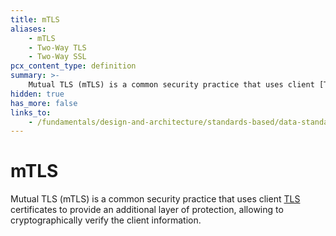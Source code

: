 ```yaml
---
title: mTLS
aliases:
    - mTLS
    - Two-Way TLS
    - Two-Way SSL
pcx_content_type: definition
summary: >-
    Mutual TLS (mTLS) is a common security practice that uses client [TLS](/fundamentals/design-and-architecture/standards-based/data-standards/tls) certificates to provide an additional layer of protection, allowing to cryptographically verify the client information.
hidden: true
has_more: false
links_to:
    - /fundamentals/design-and-architecture/standards-based/data-standards/tls
---
```


<!-- This document is an original CloudFlare Document from which the cloudflare links are removed. -->

# mTLS

Mutual TLS (mTLS) is a common security practice that uses client [TLS](/fundamentals/design-and-architecture/standards-based/data-standards/tls) certificates to provide an additional layer of protection, allowing to cryptographically verify the client information.
